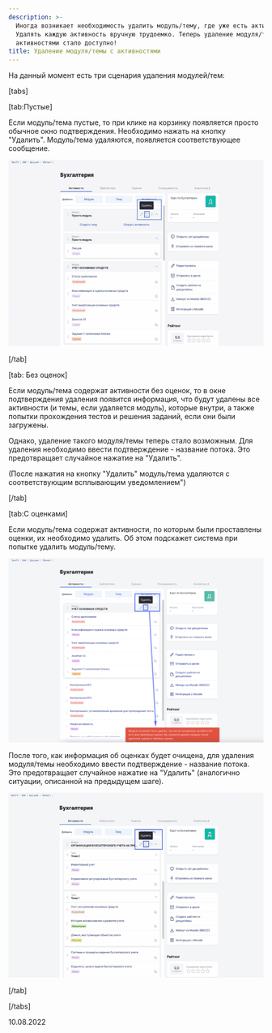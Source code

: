 ```yaml
---
description: >-
  Иногда возникает необходимость удалить модуль/тему, где уже есть активности.
  Удалять каждую активность вручную трудоемко. Теперь удаление модуля/темы с
  активностями стало доступно!
title: Удаление модуля/темы с активностями
---
```


На данный момент есть три сценария удаления модулей/тем:

[tabs]

[tab:Пустые]

Если модуль/тема пустые, то при клике на корзинку появляется просто обычное окно подтверждения. Необходимо нажать на кнопку "Удалить". Модуль/тема удаляются, появляется соответствующее сообщение.

![](<../../.gitbook/assets/Гифка с Gifius.ru-11.gif>)

[/tab]

[tab: Без оценок]

Если модуль/тема содержат активности без оценок, то в окне подтверждения удаления появится информация, что будут удалены все активности (и темы, если удаляется модуль), которые внутри, а также попытки прохождения тестов и решения заданий, если они были загружены.

Однако, удаление такого модуля/темы теперь стало возможным. Для удаления необходимо ввести подтверждение - название потока. Это предотвращает случайное нажатие на "Удалить".

(После нажатия на кнопку "Удалить" модуль/тема удаляются с соответствующим всплывающим уведомлением")

[/tab]

[tab:С оценками]

Если модуль/тема содержат активности, по которым были проставлены оценки, их необходимо удалить. Об этом подскажет система при попытке удалить модуль/тему.

![](<../../.gitbook/assets/image (4) (8).png>)

После того, как информация об оценках будет очищена, для удаления модуля/темы необходимо ввести подтверждение - название потока. Это предотвращает случайное нажатие на "Удалить" (аналогично ситуации, описанной на предыдущем шаге).

![](<../../.gitbook/assets/Гифка с Gifius.ru-12.gif>)

[/tab]

[/tabs]

10\.08.2022